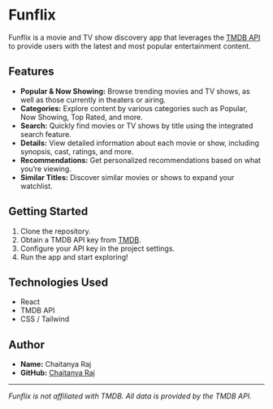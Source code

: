 # Funflix

Funflix is a movie and TV show discovery app that leverages the [TMDB API](https://www.themoviedb.org/documentation/api) to provide users with the latest and most popular entertainment content.

## Features

- **Popular & Now Showing:** Browse trending movies and TV shows, as well as those currently in theaters or airing.
- **Categories:** Explore content by various categories such as Popular, Now Showing, Top Rated, and more.
- **Search:** Quickly find movies or TV shows by title using the integrated search feature.
- **Details:** View detailed information about each movie or show, including synopsis, cast, ratings, and more.
- **Recommendations:** Get personalized recommendations based on what you’re viewing.
- **Similar Titles:** Discover similar movies or shows to expand your watchlist.

## Getting Started

1. Clone the repository.
2. Obtain a TMDB API key from [TMDB](https://www.themoviedb.org/settings/api).
3. Configure your API key in the project settings.
4. Run the app and start exploring!

## Technologies Used

- React
- TMDB API
- CSS / Tailwind

## Author

- **Name:** Chaitanya Raj
- **GitHub:** [Chaitanya Raj](https://github.com/rajchaitanya75)
---

*Funflix is not affiliated with TMDB. All data is provided by the TMDB API.*
